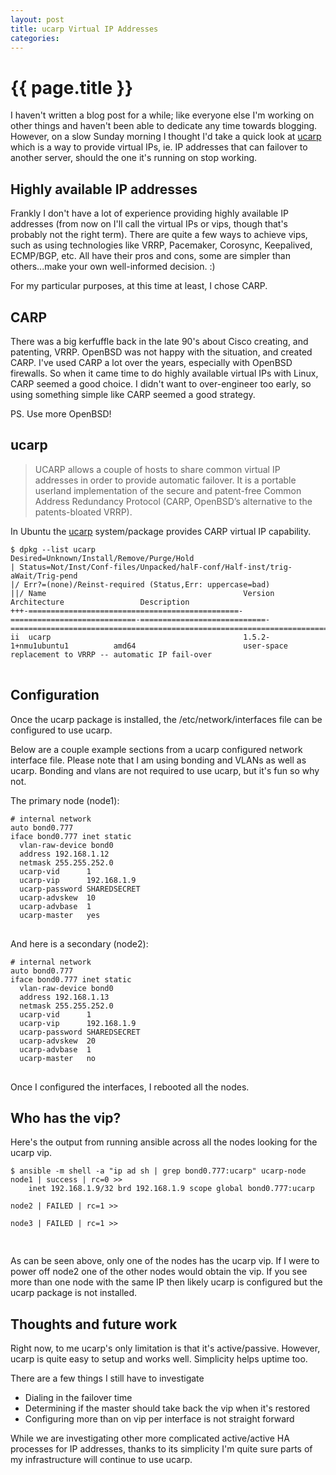 ```yaml
---
layout: post
title: ucarp Virtual IP Addresses
categories:
---
```


# {{ page.title }}

I haven't written a blog post for a while; like everyone else I'm working on other things and haven't been able to dedicate any time towards blogging. However, on a slow Sunday morning I thought I'd take a quick look at [ucarp](http://manpages.ubuntu.com/manpages/utopic/man8/ucarp.8.html) which is a way to provide virtual IPs, ie. IP addresses that can failover to another server, should the one it's running on stop working.

## Highly available IP addresses

Frankly I don't have a lot of experience providing highly available IP addresses (from now on I'll call the virtual IPs or vips, though that's probably not the right term). There are quite a few ways to achieve vips, such as using technologies like VRRP, Pacemaker, Corosync, Keepalived, ECMP/BGP, etc. All have their pros and cons, some are simpler than others...make your own well-informed decision. :)

For my particular purposes, at this time at least, I chose CARP.

## CARP

There was a big kerfuffle back in the late 90's about Cisco creating, and patenting, VRRP. OpenBSD was not happy with the situation, and created CARP. I've used CARP a lot over the years, especially with OpenBSD firewalls. So when it came time to do highly available virtual IPs with Linux, CARP seemed a good choice. I didn't want to over-engineer too early, so using something simple like CARP seemed a good strategy.

PS. Use more OpenBSD!

## ucarp

<blockquote>
UCARP allows a couple of hosts to share common virtual IP addresses in order
to provide automatic failover. It is a portable userland implementation of the
secure and patent-free Common Address Redundancy Protocol (CARP, OpenBSD’s
alternative to the patents-bloated VRRP).
</blockquote>

In Ubuntu the [ucarp](http://www.pureftpd.org/project/ucarp) system/package provides CARP virtual IP capability.

<pre>
<code>$ dpkg --list ucarp
Desired=Unknown/Install/Remove/Purge/Hold
| Status=Not/Inst/Conf-files/Unpacked/halF-conf/Half-inst/trig-aWait/Trig-pend
|/ Err?=(none)/Reinst-required (Status,Err: uppercase=bad)
||/ Name                                            Version                      Architecture                 Description
+++-===============================================-============================-============================-===================================================================================================
ii  ucarp                                           1.5.2-1+nmu1ubuntu1          amd64                        user-space replacement to VRRP -- automatic IP fail-over
</code>
</pre>

## Configuration

Once the ucarp package is installed, the /etc/network/interfaces file can be configured to use ucarp.

Below are a couple example sections from a ucarp configured network interface file. Please note that I am using bonding and VLANs as well as ucarp. Bonding and vlans are not required to use ucarp, but it's fun so why not.

The primary node (node1):

<pre>
<code># internal network
auto bond0.777
iface bond0.777 inet static
  vlan-raw-device bond0
  address 192.168.1.12
  netmask 255.255.252.0
  ucarp-vid      1
  ucarp-vip      192.168.1.9
  ucarp-password SHAREDSECRET
  ucarp-advskew  10
  ucarp-advbase  1
  ucarp-master   yes
</code>
</pre>

And here is a secondary (node2):

<pre>
<code># internal network
auto bond0.777
iface bond0.777 inet static
  vlan-raw-device bond0
  address 192.168.1.13
  netmask 255.255.252.0
  ucarp-vid      1
  ucarp-vip      192.168.1.9
  ucarp-password SHAREDSECRET
  ucarp-advskew  20
  ucarp-advbase  1
  ucarp-master   no
</code>
</pre>

Once I configured the interfaces, I rebooted all the nodes.

## Who has the vip?

Here's the output from running ansible across all the nodes looking for the ucarp vip.

<pre>
<code>$ ansible -m shell -a "ip ad sh | grep bond0.777:ucarp" ucarp-node
node1 | success | rc=0 >>
    inet 192.168.1.9/32 brd 192.168.1.9 scope global bond0.777:ucarp

node2 | FAILED | rc=1 >>

node3 | FAILED | rc=1 >>

</code>
</pre>

As can be seen above, only one of the nodes has the ucarp vip. If I were to power off node2 one of the other nodes would obtain the vip. If you see more than one node with the same IP then likely ucarp is configured but the ucarp package is not installed.

## Thoughts and future work

Right now, to me ucarp's only limitation is that it's active/passive. However, ucarp is quite easy to setup and works well. Simplicity helps uptime too.

There are a few things I still have to investigate

- Dialing in the failover time
- Determining if the master should take back the vip when it's restored
- Configuring more than on vip per interface is not straight forward

While we are investigating other more complicated active/active HA processes for IP addresses, thanks to its simplicity I'm quite sure parts of my infrastructure will continue to use ucarp.
